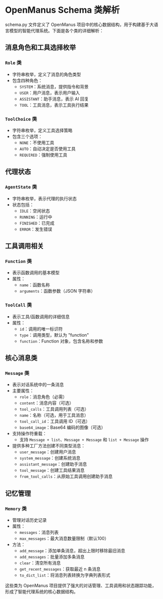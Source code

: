 # OpenManus Schema 类解析

schema.py 文件定义了 OpenManus 项目中的核心数据结构，用于构建基于大语言模型的智能代理系统。下面是各个类的详细解析：

## 消息角色和工具选择枚举

### `Role` 类
- 字符串枚举，定义了消息的角色类型
- 包含四种角色：
  - `SYSTEM`：系统消息，提供指令和背景
  - `USER`：用户消息，表示用户输入
  - `ASSISTANT`：助手消息，表示 AI 回复
  - `TOOL`：工具消息，表示工具执行结果

### `ToolChoice` 类
- 字符串枚举，定义工具选择策略
- 包含三个选项：
  - `NONE`：不使用工具
  - `AUTO`：自动决定是否使用工具
  - `REQUIRED`：强制使用工具

## 代理状态

### `AgentState` 类
- 字符串枚举，表示代理的执行状态
- 状态包括：
  - `IDLE`：空闲状态
  - `RUNNING`：运行中
  - `FINISHED`：已完成
  - `ERROR`：发生错误

## 工具调用相关

### `Function` 类
- 表示函数调用的基本模型
- 属性：
  - `name`：函数名称
  - `arguments`：函数参数（JSON 字符串）

### `ToolCall` 类
- 表示工具/函数调用的详细信息
- 属性：
  - `id`：调用的唯一标识符
  - `type`：调用类型，默认为 "function"
  - `function`：Function 对象，包含名称和参数

## 核心消息类

### `Message` 类
- 表示对话系统中的一条消息
- 主要属性：
  - `role`：消息角色（必需）
  - `content`：消息内容（可选）
  - `tool_calls`：工具调用列表（可选）
  - `name`：名称（可选，用于工具消息）
  - `tool_call_id`：工具调用 ID（可选）
  - `base64_image`：Base64 编码的图像（可选）
- 支持操作符重载：
  - 支持 `Message + list`、`Message + Message` 和 `list + Message` 操作
- 提供多种工厂方法创建不同类型消息：
  - `user_message`：创建用户消息
  - `system_message`：创建系统消息
  - `assistant_message`：创建助手消息
  - `tool_message`：创建工具结果消息
  - `from_tool_calls`：从原始工具调用创建助手消息

## 记忆管理

### `Memory` 类
- 管理对话历史记录
- 属性：
  - `messages`：消息列表
  - `max_messages`：最大消息数量限制（默认100）
- 方法：
  - `add_message`：添加单条消息，超出上限时移除最旧消息
  - `add_messages`：批量添加多条消息
  - `clear`：清空所有消息
  - `get_recent_messages`：获取最近 n 条消息
  - `to_dict_list`：将消息列表转换为字典列表形式

这些类为 OpenManus 项目提供了强大的对话管理、工具调用和状态跟踪功能，形成了智能代理系统的核心数据结构。